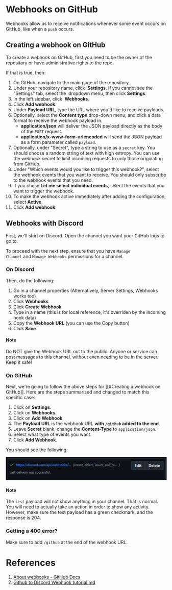 # Webhooks on GitHub

Webhooks allow us to receive notifications whenever some event occurs on GitHub, like when a `push` occurs.

## Creating a webhook on GitHub

To create a webhook on GitHub, first you need to be the owner of the repository or have administrative rights to the repo. 

If that is true, then:

1. On GitHub, navigate to the main page of the repository.
2. Under your repository name, click  **Settings**. If you cannot see the "Settings" tab, select the  dropdown menu, then click **Settings**.
3. In the left sidebar, click  **Webhooks**.
4. Click **Add webhook**.
5. Under **Payload URL**, type the URL where you'd like to receive payloads.
6. Optionally, select the **Content type** drop-down menu, and click a data format to receive the webhook payload in.
	- **application/json** will deliver the JSON payload directly as the body of the `POST` request.
	- **application/x-www-form-urlencoded** will send the JSON payload as a form parameter called `payload`.
7. Optionally, under "Secret", type a string to use as a `secret` key. You should choose a random string of text with high entropy. You can use the webhook secret to limit incoming requests to only those originating from GitHub.
8. Under "Which events would you like to trigger this webhook?", select the webhook events that you want to receive. You should only subscribe to the webhook events that you need.
9. If you chose **Let me select individual events**, select the events that you want to trigger the webhook.
10. To make the webhook active immediately after adding the configuration, select **Active**.
11. Click **Add webhook**.
## Webhooks with Discord

First, we'll start on Discord. Open the channel you want your GitHub logs to go to. 

To proceed with the next step, ensure that you have `Manage Channel` and `Manage Webhooks` permissions for a channel.

### On Discord

Then, do the following:
1. Go in a channel properties (Alternatively, Server Settings, Webhooks works too)
2. Click **Webhooks**
3. Click **Create Webhook**
4. Type in a name (this is for local reference, it's overriden by the incoming hook data)
5. Copy the **Webhook URL** (you can use the Copy button)
6. Click **Save**
#### Note

Do NOT give the Webhook URL out to the public. Anyone or service can post messages to this channel, without even needing to be in the server. Keep it safe!

### On GitHub

Next, we're going to follow the above steps for [[#Creating a webhook on GitHub]]. Here are the steps summarised and changed to match this specific case:

1. Click on **Settings**.
2. Click on **Webhooks**.
3. Click on **Add Webhook**.
4. The **Payload URL** is the webhook URL **with `/github` added to the end**.
5. Leave **Secret** blank, change the **Content-Type** to `application/json`.
6. Select what type of events you want.
7. Click **Add Webhook**.

You should see the following:

<img src="assets/Webhook-added-successfully.png" style="background-color: white">

#### Note

The `test` payload will not show anything in your channel. That is normal. You will need to actually take an action in order to show any activity. However, make sure the test payload has a green checkmark, and the response is 204.


### Getting a 400 error?

Make sure to add `/github` at the end of the webhook URL.

# References

1. [About webhooks - GitHub Docs](https://docs.github.com/en/webhooks/about-webhooks)
2. [Github to Discord Webhook tutorial.md](https://gist.github.com/SGTGunner/50d6a3cc0d489cf779f77695ba3e22ea)
